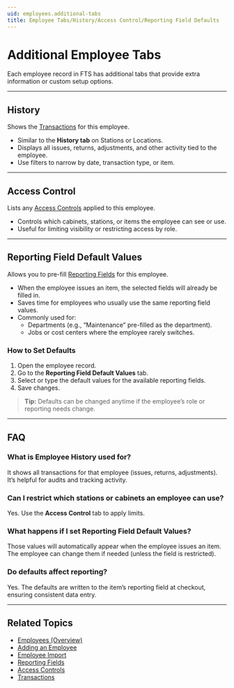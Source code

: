 ```yaml
---
uid: employees.additional-tabs
title: Employee Tabs/History/Access Control/Reporting Field Defaults
---
```


# Additional Employee Tabs

Each employee record in FTS has additional tabs that provide extra information or custom setup options.

---

## History
Shows the [Transactions](xref:transactions) for this employee.  
- Similar to the **History tab** on Stations or Locations.  
- Displays all issues, returns, adjustments, and other activity tied to the employee.  
- Use filters to narrow by date, transaction type, or item.

---

## Access Control
Lists any [Access Controls](xref:access-controls) applied to this employee.  
- Controls which cabinets, stations, or items the employee can see or use.  
- Useful for limiting visibility or restricting access by role.  

---

## Reporting Field Default Values
Allows you to pre-fill [Reporting Fields](xref:reporting-fields) for this employee.  
- When the employee issues an item, the selected fields will already be filled in.  
- Saves time for employees who usually use the same reporting field values.  
- Commonly used for:
  - Departments (e.g., “Maintenance” pre-filled as the department).  
  - Jobs or cost centers where the employee rarely switches.  

### How to Set Defaults
1. Open the employee record.  
2. Go to the **Reporting Field Default Values** tab.  
3. Select or type the default values for the available reporting fields.  
4. Save changes.  

> **Tip:** Defaults can be changed anytime if the employee’s role or reporting needs change.

---

## FAQ

### What is Employee History used for?
It shows all transactions for that employee (issues, returns, adjustments). It’s helpful for audits and tracking activity.

### Can I restrict which stations or cabinets an employee can use?
Yes. Use the **Access Control** tab to apply limits.

### What happens if I set Reporting Field Default Values?
Those values will automatically appear when the employee issues an item. The employee can change them if needed (unless the field is restricted).

### Do defaults affect reporting?
Yes. The defaults are written to the item’s reporting field at checkout, ensuring consistent data entry.

---

## Related Topics
- [Employees (Overview)](xref:employees)  
- [Adding an Employee](xref:employees.add)  
- [Employee Import](xref:employees.import)  
- [Reporting Fields](xref:reporting-fields)  
- [Access Controls](xref:access-controls)  
- [Transactions](xref:transactions)  
